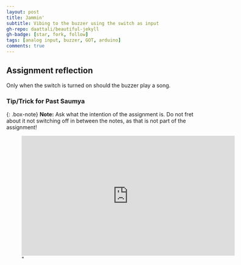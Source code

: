 ```yaml
---
layout: post
title: Jammin'
subtitle: Vibing to the buzzer using the switch as input
gh-repo: daattali/beautiful-jekyll
gh-badge: [star, fork, follow]
tags: [analog input, buzzer, GOT, arduino]
comments: true
---
```


## **Assignment reflection**
Only when the switch is turned on should the buzzer play a song. 

### Tip/Trick for Past Saumya

{: .box-note}
**Note:** Ask what the intention of the assignment is. Do not fret about it not switching off in between the notes, as that is not part of the assignment!


<!-- blank line -->
<figure class="video_container">
 <iframe width="560" height="315" src="https://www.youtube.com/embed/6wMsD1h5TMY title="YouTube video player" frameborder="0" allow="accelerometer; autoplay; clipboard-write; encrypted-media; gyroscope; picture-in-picture; web-share" allowfullscreen></iframe>" 
</figure>
<!-- blank line -->
